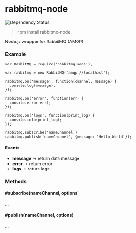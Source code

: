 # rabbitmq-node

![Dependency Status](https://david-dm.org/batazor/rabbitmq-node.svg)

> npm install rabbitmq-node

Node.js wrapper for RabbitMQ (AMQP)

### Example

```
var RabbitMQ = require('rabbitmq-node');

var rabbitmq = new RabbitMQ('amqp://localhost');

rabbitmq.on('message', function(channel, message) {
  console.log(message);
});

rabbitmq.on('error', function(err) {
  console.error(err);
});

rabbitmq.on('logs', function(print_log) {
  console.info(print_log);
});

rabbitmq.subscribe('nameChannel');
rabbitmq.publish('nameChannel', {message: 'Hello World'});
```

#### Events

+ **message**   -> return data message
+ **error**     -> return error
+ **logs**      -> return logs

### Methods

#### #subscribe(nameChannel, options)

...

#### #publish(nameChannel, options)

...

